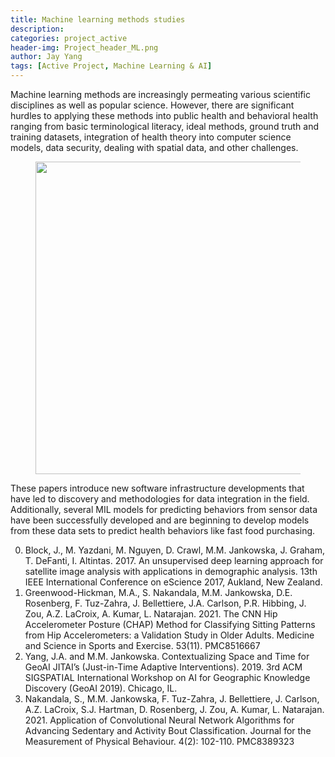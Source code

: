 ```yaml
---
title: Machine learning methods studies
description:
categories: project_active
header-img: Project_header_ML.png
author: Jay Yang
tags: [Active Project, Machine Learning & AI]
---
```


Machine learning methods are increasingly permeating various scientific disciplines as well as popular science. However, there are significant hurdles to applying these methods into public health and behavioral health ranging from basic terminological literacy, ideal methods, ground truth and training datasets, integration of health theory into computer science models, data security, dealing with spatial data, and other challenges.

<figure><center>
  <img width="500" src="{{site.baseurl}}/assets/img/post/Project_header_ML.png" data-action="zoom">
</center></figure>

These papers introduce new software infrastructure developments that have led to discovery and methodologies for data integration in the field. Additionally, several MIL models for predicting behaviors from sensor data have been successfully developed and are beginning to develop models from these data sets to predict health behaviors like fast food purchasing.

0. Block, J., M. Yazdani, M. Nguyen, D. Crawl, M.M. Jankowska, J. Graham, T. DeFanti, I. Altintas. 2017. An unsupervised deep learning approach for satellite image analysis with applications in demographic analysis. 13th IEEE International Conference on eScience 2017, Aukland, New Zealand.
0. Greenwood-Hickman, M.A., S. Nakandala, M.M. Jankowska, D.E. Rosenberg, F. Tuz-Zahra, J. Bellettiere, J.A. Carlson, P.R. Hibbing, J. Zou, A.Z. LaCroix, A. Kumar, L. Natarajan. 2021. The CNN Hip Accelerometer Posture (CHAP) Method for Classifying Sitting Patterns from Hip Accelerometers: a Validation Study in Older Adults. Medicine and Science in Sports and Exercise. 53(11). PMC8516667
0. Yang, J.A. and M.M. Jankowska. Contextualizing Space and Time for GeoAI JITAI’s (Just-in-Time Adaptive Interventions). 2019. 3rd ACM SIGSPATIAL International Workshop on AI for Geographic Knowledge Discovery (GeoAI 2019). Chicago, IL.
0. Nakandala, S., M.M. Jankowska, F. Tuz-Zahra, J. Bellettiere, J. Carlson, A.Z. LaCroix, S.J. Hartman, D. Rosenberg, J. Zou, A. Kumar, L. Natarajan. 2021. Application of Convolutional Neural Network Algorithms for Advancing Sedentary and Activity Bout Classification. Journal for the Measurement of Physical Behaviour. 4(2): 102-110. PMC8389323

